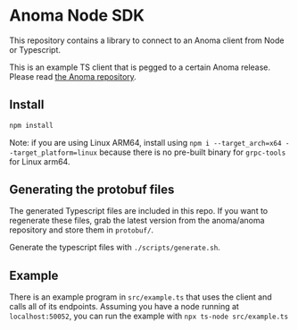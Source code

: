 # Anoma Node SDK

This repository contains a library to connect to an Anoma client from Node or Typescript.

This is an example TS client that is pegged to a certain Anoma
release. Please read [the Anoma repository](https://github.com/anoma/anoma).

## Install

```bash
npm install
```

Note: if you are using Linux ARM64, install using `npm i --target_arch=x64 --target_platform=linux` because
there is no pre-built binary for `grpc-tools` for Linux arm64.

## Generating the protobuf files

The generated Typescript files are included in this repo.
If you want to regenerate these files, grab the latest version from the anoma/anoma repository and
store them in `protobuf/`.

Generate the typescript files with `./scripts/generate.sh`.

## Example

There is an example program in `src/example.ts` that uses the client and calls all of its endpoints.
Assuming you have a node running at `localhost:50052`, you can run the example with `npx ts-node src/example.ts `
